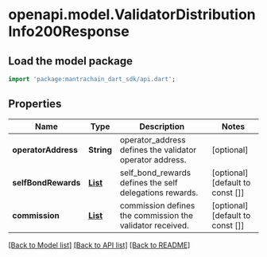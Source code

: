 # openapi.model.ValidatorDistributionInfo200Response

## Load the model package
```dart
import 'package:mantrachain_dart_sdk/api.dart';
```

## Properties
Name | Type | Description | Notes
------------ | ------------- | ------------- | -------------
**operatorAddress** | **String** | operator_address defines the validator operator address. | [optional] 
**selfBondRewards** | [**List<GasPrice200ResponsePrice>**](GasPrice200ResponsePrice.md) | self_bond_rewards defines the self delegations rewards. | [optional] [default to const []]
**commission** | [**List<GasPrice200ResponsePrice>**](GasPrice200ResponsePrice.md) | commission defines the commission the validator received. | [optional] [default to const []]

[[Back to Model list]](../README.md#documentation-for-models) [[Back to API list]](../README.md#documentation-for-api-endpoints) [[Back to README]](../README.md)


